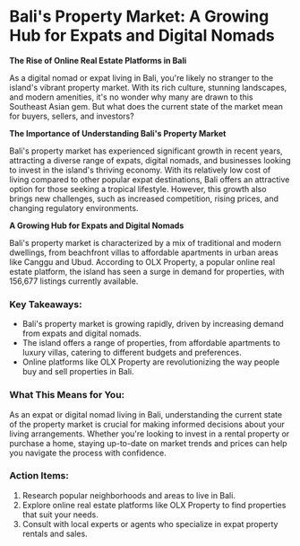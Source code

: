 # Bali's Property Market: A Growing Hub for Expats and Digital Nomads

**The Rise of Online Real Estate Platforms in Bali**

As a digital nomad or expat living in Bali, you're likely no stranger to the island's vibrant property market. With its rich culture, stunning landscapes, and modern amenities, it's no wonder why many are drawn to this Southeast Asian gem. But what does the current state of the market mean for buyers, sellers, and investors?

**The Importance of Understanding Bali's Property Market**

Bali's property market has experienced significant growth in recent years, attracting a diverse range of expats, digital nomads, and businesses looking to invest in the island's thriving economy. With its relatively low cost of living compared to other popular expat destinations, Bali offers an attractive option for those seeking a tropical lifestyle. However, this growth also brings new challenges, such as increased competition, rising prices, and changing regulatory environments.

**A Growing Hub for Expats and Digital Nomads**

Bali's property market is characterized by a mix of traditional and modern dwellings, from beachfront villas to affordable apartments in urban areas like Canggu and Ubud. According to OLX Property, a popular online real estate platform, the island has seen a surge in demand for properties, with 156,677 listings currently available.

### Key Takeaways:

*   Bali's property market is growing rapidly, driven by increasing demand from expats and digital nomads.
*   The island offers a range of properties, from affordable apartments to luxury villas, catering to different budgets and preferences.
*   Online platforms like OLX Property are revolutionizing the way people buy and sell properties in Bali.

### What This Means for You:

As an expat or digital nomad living in Bali, understanding the current state of the property market is crucial for making informed decisions about your living arrangements. Whether you're looking to invest in a rental property or purchase a home, staying up-to-date on market trends and prices can help you navigate the process with confidence.

### Action Items:

1.  Research popular neighborhoods and areas to live in Bali.
2.  Explore online real estate platforms like OLX Property to find properties that suit your needs.
3.  Consult with local experts or agents who specialize in expat property rentals and sales.